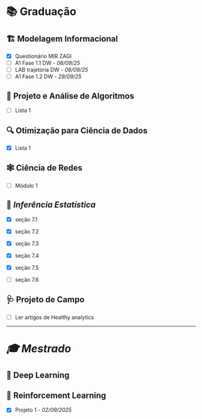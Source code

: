 
# 📚 Graduação

## 🏗️ Modelagem Informacional

- [x] Questionário MIR ZAGI
- [ ] A1 Fase 1.1 DW - *08/09/25*
- [ ] LAB trajetória DW - *08/09/25*
- [ ] A1 Fase 1.2 DW - *29/09/25*

## 📐 Projeto e Análise de Algoritmos

- [ ] Lista 1
 

## 🔍 Otimização para Ciência de Dados

- [x] Lista 1

## 🕸️ Ciência de Redes

- [ ] Módulo 1

## 🧮 *Inferência Estatística*

- [x] seção 7.1
- [x] seção 7.2
- [x] seção 7.3
- [x] seção 7.4
- [x] seção 7.5
- [ ] seção 7.6
 

## 🩺 Projeto de Campo

- [ ] Ler artigos de Healthy analytics
 ---
# *🎓 Mestrado*



## 🧠 Deep Learning



## 🤖 Reinforcement Learning
- [x] Projeto 1 - *02/09/2025*
